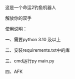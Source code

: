 这是一个命运2钓鱼机器人

解放你的双手

使用说明：

一、需要python 3.10 及以上

二、安装requirements.txt中的库

三、cmd运行py main.py

四、AFK
